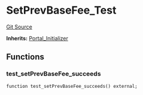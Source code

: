 # SetPrevBaseFee_Test
[Git Source](https://github.com/ethereum-optimism/optimism/blob/f7b73857601914eeea6fc4c1ba46ae99ca744d97/contracts/test/BenchmarkTest.t.sol)

**Inherits:**
[Portal_Initializer](/contracts/test/CommonTest.t.sol/contract.Portal_Initializer.md)


## Functions
### test_setPrevBaseFee_succeeds


```solidity
function test_setPrevBaseFee_succeeds() external;
```


